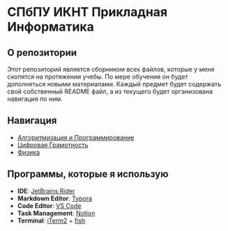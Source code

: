 # СПбПУ ИКНТ Прикладная Информатика

## О репозитории
Этот репозиторий является сборником всех файлов, которые у меня скопятся на протяжении учебы. По мере обучения он будет дополняться новыми материалами. Каждый предмет будет содержать свой собственный README файл, а из текущего будет организована навигация по ним.

## Навигация
* [Алгоритмизация и Программирование](./AAP/)
* [Цифровая Грамотность](./DigitalLiteracy/)
* [Физика](./Physics/)

## Программы, которые я использую
* **IDE**: [JetBrains Rider](https://www.jetbrains.com/rider/)
* **Markdown Editor**: [Typora](https://typora.io)
* **Code Editor**: [VS Code](https://code.visualstudio.com)
* **Task Management**: [Notion](http://notion.so)
* **Terminal**: [iTerm2](https://iterm2.com) + [fish](https://fishshell.com)
